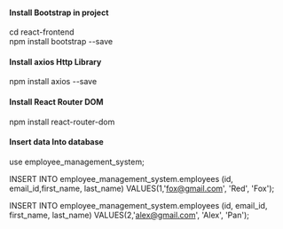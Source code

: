 
#### Install Bootstrap in project
cd react-frontend <br/>
npm install bootstrap --save <br/>

#### Install axios Http Library
npm install axios --save <br/>

#### Install React Router DOM 
npm install react-router-dom <br/>

#### Insert data Into database

use employee_management_system; <br/>

INSERT INTO employee_management_system.employees (id, email_id,first_name, last_name) VALUES(1,'fox@gmail.com', 'Red', 'Fox'); <br/>

INSERT INTO employee_management_system.employees (id, email_id, first_name, last_name) VALUES(2,'alex@gmail.com', 'Alex', 'Pan'); <br/>
